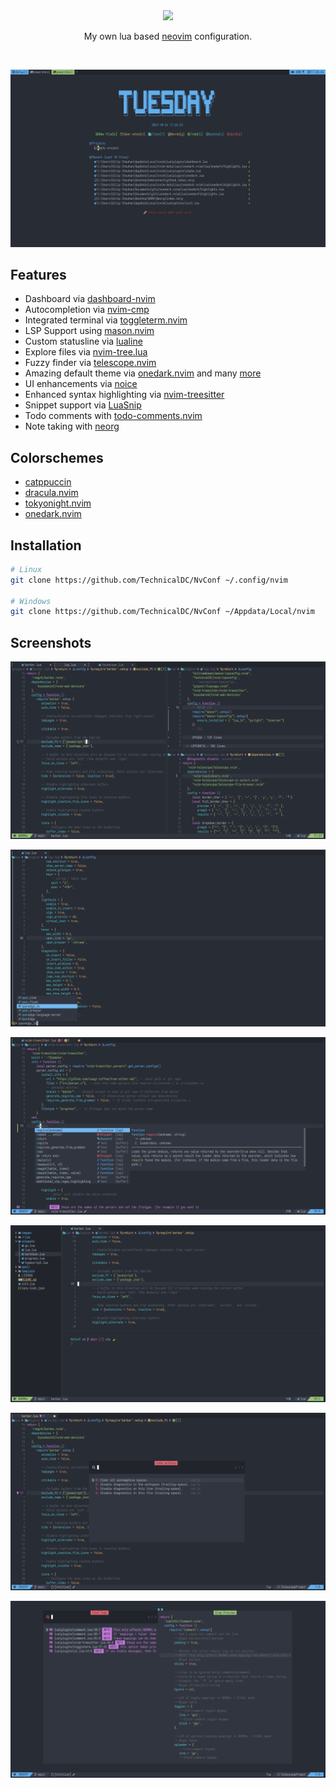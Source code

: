 <div class="class" align="center">
	<image class="banner" src="images/banner.png" style="width:400px;height:auto;">

My own lua based [neovim](https://neovim.org/) configuration.
</div>
<br>

![home](https://github.com/TechnicalDC/NvConf/blob/main/images/2023-10-24_17-26.png)

## Features

* Dashboard via [dashboard-nvim](https://github.com/nvimdev/dashboard-nvim)
* Autocompletion via [nvim-cmp](https://github.com/hrsh7th/nvim-cmp)
* Integrated terminal via [toggleterm.nvim](https://github.com/akinsho/toggleterm.nvim)
* LSP Support using [mason.nvim](https://github.com/williamboman/mason.nvim)
* Custom statusline via [lualine](https://github.com/nvim-lualine/lualine.nvim)
* Explore files via [nvim-tree.lua](https://github.com/nvim-tree/nvim-tree.lua)
* Fuzzy finder via [telescope.nvim](https://github.com/nvim-telescope/telescope.nvim)
* Amazing default theme via [onedark.nvim](https://github.com/navarasu/onedark.nvim) and many [more](https://github.com/TechnicalDC/NvConf#colorschemes)
* UI enhancements via [noice](https://github.com/folke/noice.nvim)
* Enhanced syntax highlighting via [nvim-treesitter](https://github.com/tree-sitter/tree-sitter)
* Snippet support via [LuaSnip](https://github.com/L3MON4D3/LuaSnip)
* Todo comments with [todo-comments.nvim](https://github.com/folke/todo-comments.nvim)
* Note taking with [neorg](https://github.com/nvim-neorg/neorg)

## Colorschemes

* [catppuccin](https://github.com/catppuccin/nvim)
* [dracula.nvim](https://github.com/Mofiqul/dracula.nvim)
* [tokyonight.nvim](https://github.com/folke/tokyonight.nvim)
* [onedark.nvim](https://github.com/navarasu/onedark.nvim)

## Installation
```bash
# Linux
git clone https://github.com/TechnicalDC/NvConf ~/.config/nvim

# Windows
git clone https://github.com/TechnicalDC/NvConf ~/Appdata/Local/nvim
```

## Screenshots

![splits](https://github.com/TechnicalDC/NvConf/blob/main/images/2023-10-08_00-31.png)

![noice](https://github.com/TechnicalDC/NvConf/blob/main/images/2023-10-08_00-33.png)

![cmp](https://github.com/TechnicalDC/NvConf/blob/main/images/2023-10-08_00-16.png)

![nvim-tree](https://github.com/TechnicalDC/NvConf/blob/main/images/2023-10-08_00-27.png)

![telescope](https://github.com/TechnicalDC/NvConf/blob/main/images/2023-10-08_00-29.png)

![todo-comments](https://github.com/TechnicalDC/NvConf/blob/main/images/2023-10-08_00-10_1.png)

